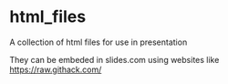 # html_files
A collection of html files for use in presentation

They can be embeded in slides.com using websites like https://raw.githack.com/
